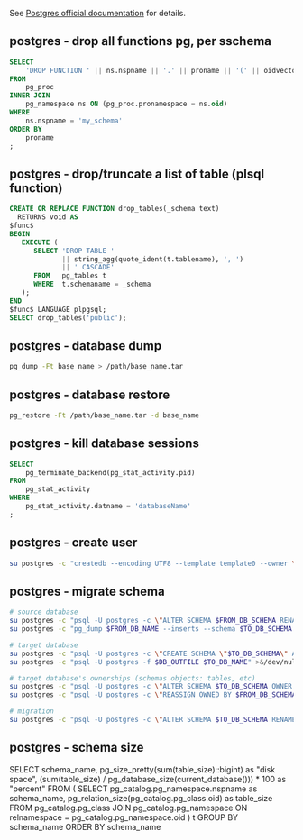See [Postgres official documentation](http://www.postgresql.org/docs/) for details.

postgres - drop all functions pg, per sschema
---------------------------------------------

```sql
SELECT 
    'DROP FUNCTION ' || ns.nspname || '.' || proname || '(' || oidvectortypes(proargtypes) || ');'
FROM 
    pg_proc 
INNER JOIN 
    pg_namespace ns ON (pg_proc.pronamespace = ns.oid)
WHERE 
    ns.nspname = 'my_schema'
ORDER BY
    proname
;
```


postgres - drop/truncate a list of table (plsql function)
---------------------------------------------------------

```sql
CREATE OR REPLACE FUNCTION drop_tables(_schema text)
  RETURNS void AS
$func$
BEGIN
   EXECUTE (
      SELECT 'DROP TABLE '
             || string_agg(quote_ident(t.tablename), ', ')
             || ' CASCADE'
      FROM   pg_tables t
      WHERE  t.schemaname = _schema
   );
END
$func$ LANGUAGE plpgsql;
SELECT drop_tables('public');
```

postgres - database dump
------------------------

```bash
pg_dump -Ft base_name > /path/base_name.tar
```

postgres - database restore
---------------------------

```bash
pg_restore -Ft /path/base_name.tar -d base_name
```
  
postgres - kill database sessions
---------------------------------

```sql
SELECT 
    pg_terminate_backend(pg_stat_activity.pid)
FROM 
    pg_stat_activity
WHERE 
    pg_stat_activity.datname = 'databaseName'
;
```

postgres - create user
----------------------

```bash
su postgres -c "createdb --encoding UTF8 --template template0 --owner \"$DB_USER\" \"$DB_NAME\""
```

postgres - migrate schema
-------------------------

```bash
# source database
su postgres -c "psql -U postgres -c \"ALTER SCHEMA $FROM_DB_SCHEMA RENAME TO $TO_DB_SCHEMA;\" $FROM_DB_NAME"
su postgres -c "pg_dump $FROM_DB_NAME --inserts --schema $TO_DB_SCHEMA >> $DB_OUTFILE"

# target database
su postgres -c "psql -U postgres -c \"CREATE SCHEMA \"$TO_DB_SCHEMA\" AUTHORIZATION \"$TO_DB_SCHEMA_OWNER\";\" $TO_DB_NAME" >&/dev/null
su postgres -c "psql -U postgres -f $DB_OUTFILE $TO_DB_NAME" >&/dev/null

# target database's ownerships (schemas objects: tables, etc)
su postgres -c "psql -U postgres -c \"ALTER SCHEMA $TO_DB_SCHEMA OWNER TO $TO_DB_SCHEMA_OWNER;\" $TO_DB_NAME"
su postgres -c "psql -U postgres -c \"REASSIGN OWNED BY $FROM_DB_SCHEMA_OWNER TO $TO_DB_SCHEMA_OWNER;\" $TO_DB_NAME"

# migration
su postgres -c "psql -U postgres -c \"ALTER SCHEMA $TO_DB_SCHEMA RENAME TO $FROM_DB_SCHEMA;\" $FROM_DB_NAME"
```


postgres - schema size
----------------------
SELECT schema_name, 
    pg_size_pretty(sum(table_size)::bigint) as "disk space",
    (sum(table_size) / pg_database_size(current_database())) * 100
        as "percent"
FROM (
     SELECT pg_catalog.pg_namespace.nspname as schema_name,
         pg_relation_size(pg_catalog.pg_class.oid) as table_size
     FROM   pg_catalog.pg_class
         JOIN pg_catalog.pg_namespace 
             ON relnamespace = pg_catalog.pg_namespace.oid
) t
GROUP BY schema_name
ORDER BY schema_name
